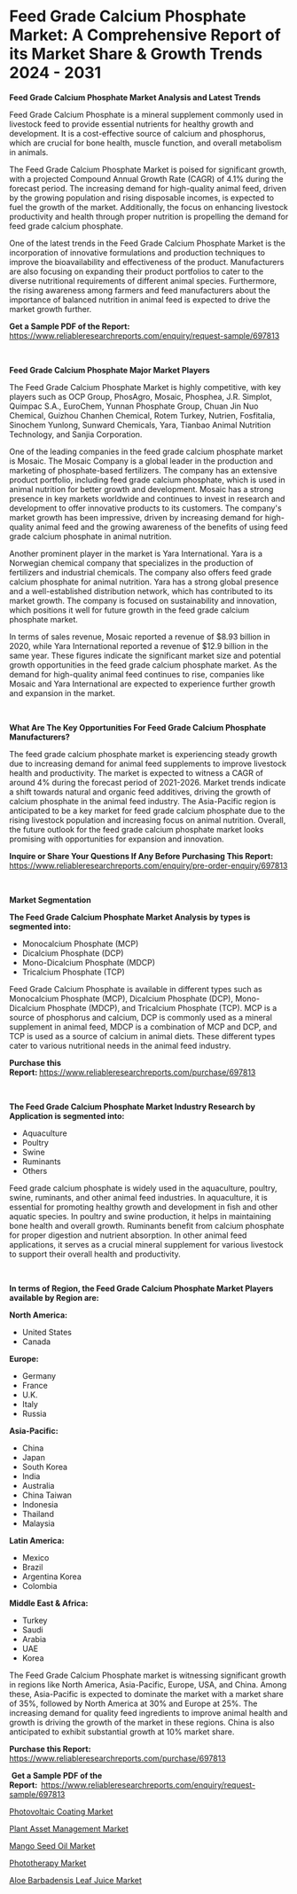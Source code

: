 <p><h1>Feed Grade Calcium Phosphate Market: A Comprehensive Report of its Market Share & Growth Trends 2024 - 2031</h1></p><p><strong>Feed Grade Calcium Phosphate Market Analysis and Latest Trends</strong></p>
<p><p>Feed Grade Calcium Phosphate is a mineral supplement commonly used in livestock feed to provide essential nutrients for healthy growth and development. It is a cost-effective source of calcium and phosphorus, which are crucial for bone health, muscle function, and overall metabolism in animals.</p><p>The Feed Grade Calcium Phosphate Market is poised for significant growth, with a projected Compound Annual Growth Rate (CAGR) of 4.1% during the forecast period. The increasing demand for high-quality animal feed, driven by the growing population and rising disposable incomes, is expected to fuel the growth of the market. Additionally, the focus on enhancing livestock productivity and health through proper nutrition is propelling the demand for feed grade calcium phosphate.</p><p>One of the latest trends in the Feed Grade Calcium Phosphate Market is the incorporation of innovative formulations and production techniques to improve the bioavailability and effectiveness of the product. Manufacturers are also focusing on expanding their product portfolios to cater to the diverse nutritional requirements of different animal species. Furthermore, the rising awareness among farmers and feed manufacturers about the importance of balanced nutrition in animal feed is expected to drive the market growth further.</p></p>
<p><strong>Get a Sample PDF of the Report:&nbsp;</strong> <a href="https://www.reliableresearchreports.com/enquiry/request-sample/697813">https://www.reliableresearchreports.com/enquiry/request-sample/697813</a></p>
<p>&nbsp;</p>
<p><strong>Feed Grade Calcium Phosphate Major Market Players</strong></p>
<p><p>The Feed Grade Calcium Phosphate Market is highly competitive, with key players such as OCP Group, PhosAgro, Mosaic, Phosphea, J.R. Simplot, Quimpac S.A., EuroChem, Yunnan Phosphate Group, Chuan Jin Nuo Chemical, Guizhou Chanhen Chemical, Rotem Turkey, Nutrien, Fosfitalia, Sinochem Yunlong, Sunward Chemicals, Yara, Tianbao Animal Nutrition Technology, and Sanjia Corporation.</p><p>One of the leading companies in the feed grade calcium phosphate market is Mosaic. The Mosaic Company is a global leader in the production and marketing of phosphate-based fertilizers. The company has an extensive product portfolio, including feed grade calcium phosphate, which is used in animal nutrition for better growth and development. Mosaic has a strong presence in key markets worldwide and continues to invest in research and development to offer innovative products to its customers. The company's market growth has been impressive, driven by increasing demand for high-quality animal feed and the growing awareness of the benefits of using feed grade calcium phosphate in animal nutrition.</p><p>Another prominent player in the market is Yara International. Yara is a Norwegian chemical company that specializes in the production of fertilizers and industrial chemicals. The company also offers feed grade calcium phosphate for animal nutrition. Yara has a strong global presence and a well-established distribution network, which has contributed to its market growth. The company is focused on sustainability and innovation, which positions it well for future growth in the feed grade calcium phosphate market.</p><p>In terms of sales revenue, Mosaic reported a revenue of $8.93 billion in 2020, while Yara International reported a revenue of $12.9 billion in the same year. These figures indicate the significant market size and potential growth opportunities in the feed grade calcium phosphate market. As the demand for high-quality animal feed continues to rise, companies like Mosaic and Yara International are expected to experience further growth and expansion in the market.</p></p>
<p>&nbsp;</p>
<p><strong>What Are The Key Opportunities For Feed Grade Calcium Phosphate Manufacturers?</strong></p>
<p><p>The feed grade calcium phosphate market is experiencing steady growth due to increasing demand for animal feed supplements to improve livestock health and productivity. The market is expected to witness a CAGR of around 4% during the forecast period of 2021-2026. Market trends indicate a shift towards natural and organic feed additives, driving the growth of calcium phosphate in the animal feed industry. The Asia-Pacific region is anticipated to be a key market for feed grade calcium phosphate due to the rising livestock population and increasing focus on animal nutrition. Overall, the future outlook for the feed grade calcium phosphate market looks promising with opportunities for expansion and innovation.</p></p>
<p><strong>Inquire or Share Your Questions If Any Before Purchasing This Report:</strong> <a href="https://www.reliableresearchreports.com/enquiry/pre-order-enquiry/697813">https://www.reliableresearchreports.com/enquiry/pre-order-enquiry/697813</a></p>
<p>&nbsp;</p>
<p><strong>Market Segmentation</strong></p>
<p><strong>The Feed Grade Calcium Phosphate Market Analysis by types is segmented into:</strong></p>
<p><ul><li>Monocalcium Phosphate (MCP)</li><li>Dicalcium Phosphate (DCP)</li><li>Mono-Dicalcium Phosphate (MDCP)</li><li>Tricalcium Phosphate (TCP)</li></ul></p>
<p><p>Feed Grade Calcium Phosphate is available in different types such as Monocalcium Phosphate (MCP), Dicalcium Phosphate (DCP), Mono-Dicalcium Phosphate (MDCP), and Tricalcium Phosphate (TCP). MCP is a source of phosphorus and calcium, DCP is commonly used as a mineral supplement in animal feed, MDCP is a combination of MCP and DCP, and TCP is used as a source of calcium in animal diets. These different types cater to various nutritional needs in the animal feed industry.</p></p>
<p><strong>Purchase this Report:&nbsp;</strong><a href="https://www.reliableresearchreports.com/purchase/697813">https://www.reliableresearchreports.com/purchase/697813</a></p>
<p>&nbsp;</p>
<p><strong>The Feed Grade Calcium Phosphate Market Industry Research by Application is segmented into:</strong></p>
<p><ul><li>Aquaculture</li><li>Poultry</li><li>Swine</li><li>Ruminants</li><li>Others</li></ul></p>
<p><p>Feed grade calcium phosphate is widely used in the aquaculture, poultry, swine, ruminants, and other animal feed industries. In aquaculture, it is essential for promoting healthy growth and development in fish and other aquatic species. In poultry and swine production, it helps in maintaining bone health and overall growth. Ruminants benefit from calcium phosphate for proper digestion and nutrient absorption. In other animal feed applications, it serves as a crucial mineral supplement for various livestock to support their overall health and productivity.</p></p>
<p>&nbsp;</p>
<p><strong>In terms of Region, the Feed Grade Calcium Phosphate Market Players available by Region are:</strong></p>
<p>
    <p> <strong> North America: </strong>
        <ul>
            <li>United States</li>
            <li>Canada</li>
        </ul>
        </p> 
    <p> <strong> Europe: </strong>
        <ul>
            <li>Germany</li>
            <li>France</li>
            <li>U.K.</li>
            <li>Italy</li>
            <li>Russia</li>
        </ul>
        </p> 
    <p> <strong> Asia-Pacific: </strong>
        <ul>
            <li>China</li>
            <li>Japan</li>
            <li>South Korea</li>
            <li>India</li>
            <li>Australia</li>
            <li>China Taiwan</li>
            <li>Indonesia</li>
            <li>Thailand</li>
            <li>Malaysia</li>
        </ul>
        </p> 
    <p> <strong> Latin America: </strong>
        <ul>
            <li>Mexico</li>
            <li>Brazil</li>
            <li>Argentina Korea</li>
            <li>Colombia</li>
        </ul>
        </p> 
    <p> <strong> Middle East & Africa: </strong>
        <ul>
            <li>Turkey</li>
            <li>Saudi</li>
            <li>Arabia</li>
            <li>UAE</li>
            <li>Korea</li>
        </ul>
    </p>
    </p>
<p><p>The Feed Grade Calcium Phosphate market is witnessing significant growth in regions like North America, Asia-Pacific, Europe, USA, and China. Among these, Asia-Pacific is expected to dominate the market with a market share of 35%, followed by North America at 30% and Europe at 25%. The increasing demand for quality feed ingredients to improve animal health and growth is driving the growth of the market in these regions. China is also anticipated to exhibit substantial growth at 10% market share.</p></p>
<p><strong>Purchase this Report: </strong><a href="https://www.reliableresearchreports.com/purchase/697813">https://www.reliableresearchreports.com/purchase/697813</a></p>
<p>&nbsp;<strong>Get a Sample PDF of the Report:&nbsp;&nbsp;</strong><a href="https://www.reliableresearchreports.com/enquiry/request-sample/697813">https://www.reliableresearchreports.com/enquiry/request-sample/697813</a></p>
<p><strong></strong></p>
<p><p><a href="https://medium.com/p/29eb165c18a6/edit">Photovoltaic Coating Market</a></p><p><a href="https://medium.com/p/13d356040e8d/edit">Plant Asset Management Market</a></p><p><a href="https://issuu.com/reportprime-2/docs/mango-seed-oil-market-size-2030.pptx">Mango Seed Oil Market</a></p><p><a href="https://medium.com/p/6cc7bec52c4a/edit">Phototherapy Market</a></p><p><a href="https://issuu.com/reportprime-2/docs/aloe-barbadensis-leaf-juice-market-size-2030.pptx">Aloe Barbadensis Leaf Juice Market</a></p></p>